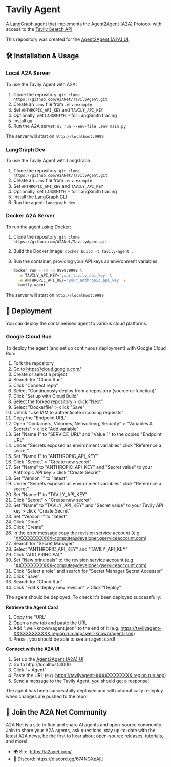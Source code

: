 # Tavily Agent

A [LangGraph](https://langchain-ai.github.io/langgraph/) agent that implements the [Agent2Agent (A2A) Protocol](https://google-a2a.github.io/A2A/) with access to the [Tavily Search API](https://www.tavily.com/).

This repository was created for the [Agent2Agent (A2A) UI](https://github.com/A2ANet/A2AUI).

## 🛠️ Installation & Usage

### Local A2A Server

To use the Tavily Agent with A2A:

1. Clone the repository: `git clone https://github.com/A2ANet/TavilyAgent.git`
2. Create an `.env` file from `.env.example`
3. Set `ANTHROPIC_API_KEY` and `TAVILY_API_KEY`
4. Optionally, set `LANGSMITH_*` for LangSmith tracing
5. Install [uv](https://docs.astral.sh/uv/)
6. Run the A2A server: `uv run --env-file .env main.py`

The server will start on `http://localhost:9999`

### LangGraph Dev

To use the Tavily Agent with LangGraph:

1. Clone the repository: `git clone https://github.com/A2ANet/TavilyAgent.git`
2. Create an `.env` file from `.env.example`
3. Set `ANTHROPIC_API_KEY` and `TAVILY_API_KEY`
4. Optionally, set `LANGSMITH_*` for LangSmith tracing
5. Install the [LangGraph CLI](https://langchain-ai.github.io/langgraph/)
6. Run the agent: `langgraph dev`

### Docker A2A Server

To run the agent using Docker:

1. Clone the repository: `git clone https://github.com/A2ANet/TavilyAgent.git`
2. Build the Docker image: `docker build -t tavily-agent .`
3. Run the container, providing your API keys as environment variables:

   ```bash
   docker run --rm -p 9999:9999 \
     -e TAVILY_API_KEY='your_tavily_api_key' \
     -e ANTHROPIC_API_KEY='your_anthropic_api_key' \
     tavily-agent
   ```

The server will start on `http://localhost:9999`

## 🚀 Deployment

You can deploy the containerised agent to various cloud platforms.

### Google Cloud Run

To deploy the agent (and set up continuous deployment) with Google Cloud Run:

1. Fork the repository
2. Go to https://cloud.google.com/
3. Create or select a project
4. Search for "Cloud Run"
5. Click "Connect repo"
6. Select "Continuously deploy from a repository (source or function)"
7. Click "Set up with Cloud Build"
8. Select the forked repository > click "Next"
9. Select "Dockerfile" > click "Save"
10. Untick "Use IAM to authenticate incoming requests"
11. Copy the "Endpoint URL"
12. Open "Containers, Volumes, Networking, Security" > "Variables & Secrets" > click "Add variable"
13. Set "Name 1" to "SERVICE_URL" and "Value 1" to the copied "Endpoint URL"
14. Under "Secrets exposed as environment variables" click "Reference a secret"
15. Set "Name 1" to "ANTHROPIC_API_KEY"
16. Click "Secret" > "Create new secret"
17. Set "Name" to "ANTHROPIC_API_KEY" and "Secret value" to your Anthropic API key > click "Create Secret"
18. Set "Version 1" to "latest"
19. Under "Secrets exposed as environment variables" click "Reference a secret"
20. Set "Name 1" to "TAVILY_API_KEY"
21. Click "Secret" > "Create new secret"
22. Set "Name" to "TAVILY_API_KEY" and "Secret value" to your Tavily API key > click "Create Secret"
23. Set "Version 1" to "latest"
24. Click "Done"
25. Click "Create"
26. In the error message copy the revision service account (e.g. "XXXXXXXXXXXX-compute@developer.gserviceaccount.com)
27. Search for "Secret Manager"
28. Select "ANTHROPIC_API_KEY" and "TAVILY_API_KEY"
29. Click "ADD PRINCIPAL"
30. Set "New principals" to the revision service account (e.g. "XXXXXXXXXXXX-compute@developer.gserviceaccount.com)
31. Click "Select a role" and search for "Secret Manager Secret Accessor"
32. Click "Save"
33. Search for "Cloud Run"
34. Click "Edit & deploy new revision" > Click "Deploy"

The agent should be deployed. To check it's been deployed successfully:

**Retrieve the Agent Card**

1. Copy the "URL"
2. Open a new tab and paste the URL
3. Add ".well-known/agent.json" to the end of it (e.g. https://tavilyagent-XXXXXXXXXXXX.region.run.app/.well-known/agent.json)
4. Press <ENTER>, you should be able to see an agent card!

**Connect with the A2A UI**

1. Set up the [Agent2Agent (A2A) UI](https://github.com/A2ANet/A2AUI)
2. Go to http://localhost:3000
3. Click "+ Agent"
4. Paste the URL (e.g. https://tavilyagent-XXXXXXXXXXXX.region.run.app)
5. Send a message to the Tavily Agent, you should get a response!

The agent has been successfully deployed and will automatically redeploy when changes are pushed to the repo!

## 🤝 Join the A2A Net Community

A2A Net is a site to find and share AI agents and open-source community. Join to share your A2A agents, ask questions, stay up-to-date with the latest A2A news, be the first to hear about open-source releases, tutorials, and more!

- 🌍 Site: https://a2anet.com/
- 🤖 Discord: https://discord.gg/674NGXpAjU
